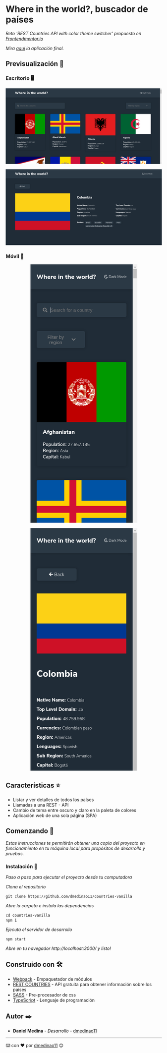 # Where in the world?, buscador de países

_Reto 'REST Countries API with color theme switcher' propuesto en
[Frontendmentor.io](https://www.frontendmentor.io/challenges/rest-countries-api-with-color-theme-switcher-5cacc469fec04111f7b848ca)_

_Mira [aquí](https://dmedinao11.github.io/countries-vanilla/) la aplicación final._

## Previsualización 👀

### Escritorio 🖥

![Desktop vista](https://raw.githubusercontent.com/dmedinao11/countries-vanilla/master/preview/desktop1.png)

![Desktop vista](https://raw.githubusercontent.com/dmedinao11/countries-vanilla/master/preview/desktop2.png)

### Móvil 📱

<p align="center">
  <img src="https://raw.githubusercontent.com/dmedinao11/countries-vanilla/master/preview/mobile1.png" alt="Mobile vista"/>
</p>

<p align="center">
  <img src="https://raw.githubusercontent.com/dmedinao11/countries-vanilla/master/preview/mobile2.png" alt="Mobile vista"/>
</p>

## Características ⭐

- Listar y ver detalles de todos los países
- Llamadas a una REST - API
- Cambio de tema entre oscuro y claro en la paleta de colores
- Aplicación web de una sola página (SPA)

## Comenzando 🚀

_Estas instrucciones te permitirán obtener una copia del proyecto en funcionamiento en tu
máquina local para propósitos de desarrollo y pruebas._

### Instalación 🔧

_Paso a paso para ejecutar el proyecto desde tu computadora_

_Clona el repositorio_

```
git clone https://github.com/dmedinao11/countries-vanilla
```

_Abre la carpeta e instala las dependencias_

```
cd countries-vanilla
npm i
```

_Ejecuta el servidor de desarrollo_

```
npm start
```

_Abre en tu navegador http://localhost:3000/ y listo!_

## Construido con 🛠️

- [Webpack](https://webpack.js.org/) - Empaquetador de módulos
- [REST COUNTRIES](https://restcountries.eu/) - API gratuita para obtener información
  sobre los países
- [SASS](https://sass-lang.com/) - Pre-procesador de css
- [TypeScript](https://www.typescriptlang.org/) - Lenguaje de programación

## Autor ✒️

- **Daniel Medina** - _Desarrollo_ - [dmedinao11](https://github.com/dmedinao11)

---

⌨️ con ❤️ por [dmedinao11](https://github.com/dmedinao11) 😊
